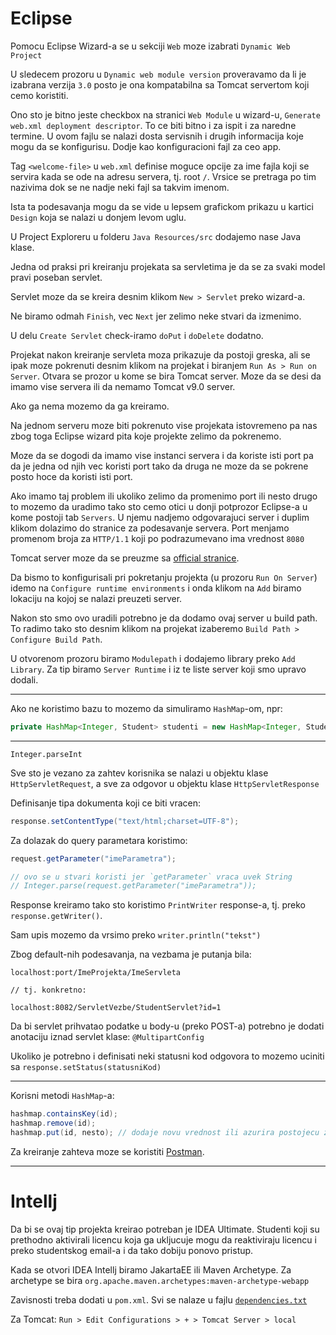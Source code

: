 # Eclipse

Pomocu Eclipse Wizard-a se u sekciji `Web` moze izabrati `Dynamic Web Project`

U sledecem prozoru u `Dynamic web module version` proveravamo da li je izabrana
verzija `3.0` posto je ona kompatabilna sa Tomcat servertom koji cemo koristiti.

Ono sto je bitno jeste checkbox na stranici `Web Module` u wizard-u,
`Generate web.xml deployment descriptor`. To ce biti bitno i za ispit i za
naredne termine. U ovom fajlu se nalazi dosta servisnih i drugih informacija
koje mogu da se konfigurisu. Dodje kao konfiguracioni fajl za ceo app.

Tag `<welcome-file>` u `web.xml` definise moguce opcije za ime fajla
koji se servira kada se ode na adresu servera, tj. root `/`. Vrsice se
pretraga po tim nazivima dok se ne nadje neki fajl sa takvim imenom.

Ista ta podesavanja mogu da se vide u lepsem grafickom prikazu u kartici
`Design` koja se nalazi u donjem levom uglu.


U Project Exploreru u folderu `Java Resources/src` dodajemo nase Java klase.


Jedna od praksi pri kreiranju projekata sa servletima je da se za svaki model
pravi poseban servlet.


Servlet moze da se kreira desnim klikom `New > Servlet` preko wizard-a.

Ne biramo odmah `Finish`, vec `Next` jer zelimo neke stvari da izmenimo.

U delu `Create Servlet` check-iramo `doPut` i `doDelete` dodatno.

Projekat nakon kreiranje servleta moza prikazuje da postoji greska, ali
se ipak moze pokrenuti desnim klikom na projekat i biranjem 
`Run As > Run on Server`. Otvara se prozor u kome se bira Tomcat server. 
Moze da se desi da imamo vise servera ili da nemamo Tomcat v9.0 server. 

Ako ga nema mozemo da ga kreiramo.

Na jednom serveru moze biti pokrenuto vise projekata istovremeno pa nas zbog
toga Eclipse wizard pita koje projekte zelimo da pokrenemo.

Moze da se dogodi da imamo vise instanci servera i da koriste isti port pa da je
jedna od njih vec koristi port tako da druga ne moze da se pokrene posto hoce
da koristi isti port.

Ako imamo taj problem ili ukoliko zelimo da promenimo port ili nesto drugo 
to mozemo da uradimo tako sto cemo otici u donji potprozor Eclipse-a u kome
postoji tab `Servers`. U njemu nadjemo odgovarajuci server i duplim klikom
dolazimo do stranice za podesavanje servera. Port menjamo promenom broja 
za `HTTP/1.1` koji po podrazumevano ima vrednost `8080`



Tomcat server moze da se preuzme sa [official stranice](https://tomcat.apache.org/download-90.cgi).


Da bismo to konfigurisali pri pokretanju projekta (u prozoru `Run On Server`)
idemo na `Configure runtime environments` i onda klikom na `Add` biramo
lokaciju na kojoj se nalazi preuzeti server.


Nakon sto smo ovo uradili potrebno je da dodamo ovaj server u build path.
To radimo tako sto desnim klikom na projekat izaberemo 
`Build Path > Configure Build Path`.

U otvorenom prozoru biramo `Modulepath` i dodajemo library preko `Add Library`.
Za tip biramo `Server Runtime` i iz te liste server koji smo upravo dodali.

---

Ako ne koristimo bazu to mozemo da simuliramo `HashMap`-om, npr:
```Java
private HashMap<Integer, Student> studenti = new HashMap<Integer, Student>();
```

---

`Integer.parseInt`

Sve sto je vezano za zahtev korisnika se nalazi u objektu klase `HttpServletRequest`,
a sve za odgovor u objektu klase `HttpServletResponse`

Definisanje tipa dokumenta koji ce biti vracen:
```Java
response.setContentType("text/html;charset=UTF-8");
```

Za dolazak do query parametara koristimo:
```Java
request.getParameter("imeParametra");

// ovo se u stvari koristi jer `getParameter` vraca uvek String
// Integer.parse(request.getParameter("imeParametra")); 
```


Response kreiramo tako sto koristimo `PrintWriter` response-a, tj.
preko `response.getWriter()`.

Sam upis mozemo da vrsimo preko `writer.println("tekst")`

Zbog default-nih podesavanja, na vezbama je putanja bila:
```
localhost:port/ImeProjekta/ImeServleta

// tj. konkretno:

localhost:8082/ServletVezbe/StudentServlet?id=1
```


Da bi servlet prihvatao podatke u body-u (preko POST-a) potrebno je
dodati anotaciju iznad servlet klase: `@MultipartConfig`


Ukoliko je potrebno i definisati neki statusni kod odgovora to mozemo
uciniti sa `response.setStatus(statusniKod)`

---

Korisni metodi `HashMap`-a:
```Java
hashmap.containsKey(id);
hashmap.remove(id);
hashmap.put(id, nesto); // dodaje novu vrednost ili azurira postojecu za dati id
```

Za kreiranje zahteva moze se koristiti [Postman](https://www.postman.com/downloads/).

---

# Intellj

Da bi se ovaj tip projekta kreirao potreban je IDEA Ultimate. Studenti koji su prethodno
aktivirali licencu koja ga ukljucuje mogu da reaktiviraju licencu i preko studentskog
email-a i da tako dobiju ponovo pristup.


Kada se otvori IDEA Intellj biramo JakartaEE ili Maven Archetype.
Za archetype se bira
`org.apache.maven.archetypes:maven-archetype-webapp`

Zavisnosti treba dodati u `pom.xml`. Svi se nalaze u fajlu [`dependencies.txt`](./dependencies.txt)

Za Tomcat:
`Run > Edit Configurations > + > Tomcat Server > local`
